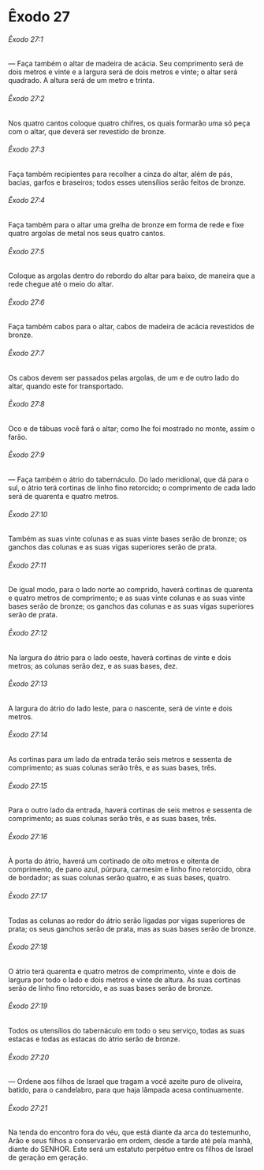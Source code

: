 # Êxodo 27

###### Êxodo 27:1

— Faça também o altar de madeira de acácia. Seu comprimento será de dois metros e vinte e a largura será de dois metros e vinte; o altar será quadrado. A altura será de um metro e trinta.

###### Êxodo 27:2

Nos quatro cantos coloque quatro chifres, os quais formarão uma só peça com o altar, que deverá ser revestido de bronze.

###### Êxodo 27:3

Faça também recipientes para recolher a cinza do altar, além de pás, bacias, garfos e braseiros; todos esses utensílios serão feitos de bronze.

###### Êxodo 27:4

Faça também para o altar uma grelha de bronze em forma de rede e fixe quatro argolas de metal nos seus quatro cantos.

###### Êxodo 27:5

Coloque as argolas dentro do rebordo do altar para baixo, de maneira que a rede chegue até o meio do altar.

###### Êxodo 27:6

Faça também cabos para o altar, cabos de madeira de acácia revestidos de bronze.

###### Êxodo 27:7

Os cabos devem ser passados pelas argolas, de um e de outro lado do altar, quando este for transportado.

###### Êxodo 27:8

Oco e de tábuas você fará o altar; como lhe foi mostrado no monte, assim o farão.

###### Êxodo 27:9

— Faça também o átrio do tabernáculo. Do lado meridional, que dá para o sul, o átrio terá cortinas de linho fino retorcido; o comprimento de cada lado será de quarenta e quatro metros.

###### Êxodo 27:10

Também as suas vinte colunas e as suas vinte bases serão de bronze; os ganchos das colunas e as suas vigas superiores serão de prata.

###### Êxodo 27:11

De igual modo, para o lado norte ao comprido, haverá cortinas de quarenta e quatro metros de comprimento; e as suas vinte colunas e as suas vinte bases serão de bronze; os ganchos das colunas e as suas vigas superiores serão de prata.

###### Êxodo 27:12

Na largura do átrio para o lado oeste, haverá cortinas de vinte e dois metros; as colunas serão dez, e as suas bases, dez.

###### Êxodo 27:13

A largura do átrio do lado leste, para o nascente, será de vinte e dois metros.

###### Êxodo 27:14

As cortinas para um lado da entrada terão seis metros e sessenta de comprimento; as suas colunas serão três, e as suas bases, três.

###### Êxodo 27:15

Para o outro lado da entrada, haverá cortinas de seis metros e sessenta de comprimento; as suas colunas serão três, e as suas bases, três.

###### Êxodo 27:16

À porta do átrio, haverá um cortinado de oito metros e oitenta de comprimento, de pano azul, púrpura, carmesim e linho fino retorcido, obra de bordador; as suas colunas serão quatro, e as suas bases, quatro.

###### Êxodo 27:17

Todas as colunas ao redor do átrio serão ligadas por vigas superiores de prata; os seus ganchos serão de prata, mas as suas bases serão de bronze.

###### Êxodo 27:18

O átrio terá quarenta e quatro metros de comprimento, vinte e dois de largura por todo o lado e dois metros e vinte de altura. As suas cortinas serão de linho fino retorcido, e as suas bases serão de bronze.

###### Êxodo 27:19

Todos os utensílios do tabernáculo em todo o seu serviço, todas as suas estacas e todas as estacas do átrio serão de bronze.

###### Êxodo 27:20

— Ordene aos filhos de Israel que tragam a você azeite puro de oliveira, batido, para o candelabro, para que haja lâmpada acesa continuamente.

###### Êxodo 27:21

Na tenda do encontro fora do véu, que está diante da arca do testemunho, Arão e seus filhos a conservarão em ordem, desde a tarde até pela manhã, diante do SENHOR. Este será um estatuto perpétuo entre os filhos de Israel de geração em geração.

